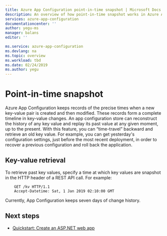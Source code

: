 ```yaml
---
title: Azure App Configuration point-in-time snapshot | Microsoft Docs
description: An overview of how point-in-time snapshot works in Azure App Configuration
services: azure-app-configuration
documentationcenter: ''
author: yegu-ms
manager: balans
editor: ''

ms.service: azure-app-configuration
ms.devlang: na
ms.topic: overview
ms.workload: tbd
ms.date: 02/24/2019
ms.author: yegu
---
```


# Point-in-time snapshot

Azure App Configuration keeps records of the precise times when a new key-value pair is created and then modified. These records form a complete timeline in key-value changes. An app configuration store can reconstruct the history of any key value and replay its past value at any given moment, up to the present. With this feature, you can “time-travel” backward and retrieve an old key value. For example, you can get yesterday's configuration settings, just before the most recent deployment, in order to recover a previous configuration and roll back the application.

## Key-value retrieval

To retrieve past key values, specify a time at which key values are snapshot in the HTTP header of a REST API call. For example:

        GET /kv HTTP/1.1
        Accept-Datetime: Sat, 1 Jan 2019 02:10:00 GMT

Currently, App Configuration keeps seven days of change history.

## Next steps

* [Quickstart: Create an ASP.NET web app](quickstart-aspnet-core-app.md)  
